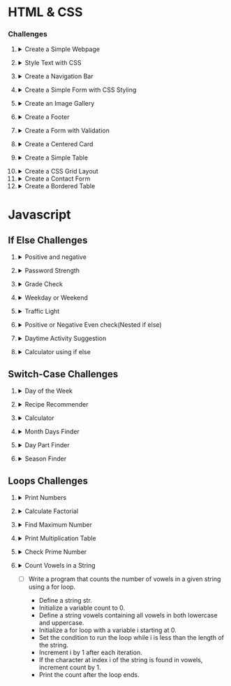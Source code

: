 # HTML & CSS

### Challenges
1. <details>
    <summary>Create a Simple Webpage</summary>

    - [ ] Create a basic webpage with a header and a paragraph.

      * Create an HTML file named index.html.
      * Add a `<!DOCTYPE html>` declaration.
      * Add a `<head>` section with a `<title>`.
      * Add a `<body>` section with an `<h1>` for the header and a `<p>` for the paragraph.
  </details>

2. <details>
    <summary>Style Text with CSS</summary>

    - [ ] Add styles to the header and paragraph using CSS.

      * Create an HTML file named index.html.
      * Create a CSS file named styles.css.
      * Link the CSS file in the HTML file.
      * Add styles to the CSS file to change the color and font size of the header and paragraph.
  </details>

3. <details>
    <summary>Create a Navigation Bar</summary>

    - [ ] Create a horizontal navigation bar with links.

      * Create an HTML file named index.html.
      * Create a CSS file named styles.css.
      * Link the CSS file in the HTML file.
      * Add a nav element with some links inside the HTML file.
      * Use CSS to style the navigation bar and make the links display horizontally and add hover effects.
  </details>

4. <details>
    <summary>Create a Simple Form with CSS Styling</summary>

    - [ ] Create a form with input fields and a submit button, styled with CSS.

      * Create an HTML file named index.html.
      * Create a CSS file named styles.css.
      * Link the CSS file in the HTML file.
      * Add a form with input fields (e.g., text, email) and a submit button in the HTML file.
      * Use CSS to style the form elements.
  </details>

5. <details>
    <summary>Create an Image Gallery</summary>

    - [ ] Create a simple image gallery with three images displayed side by side.

      * Create an HTML file named index.html.
      * Create a CSS file named styles.css.
      * Link the CSS file in the HTML file.
      * Add a container div with three img elements inside it in the HTML file.
    Use CSS to style the image gallery to display the images side by side.
  </details>

6. <details>
    <summary>Create a Footer</summary>

    - [ ] Create a footer with social media links.

      * Create an HTML file named index.html.
      * Create a CSS file named styles.css.
      * Link the CSS file in the HTML file.
      * Add a footer element with social media links (e.g., Facebook, Twitter, Instagram) in the HTML file.
      * Use CSS to style the footer.
  </details>

7. <details>
    <summary>Create a Form with Validation</summary>

    - [ ] Create a form with input validation using HTML5.

      * Create an HTML file named index.html.
      * Add a form with fields for name, email, and password.
      * Use HTML5 validation attributes such as required, type, and minlength.
  </details>

8. <details>
    <summary>Create a Centered Card</summary>

      - [ ] Create a card that is centered horizontally and vertically on the page.

        * Create an HTML file named index.html.
        * Create a CSS file named styles.css.
        * Link the CSS file in the HTML file.
        * Add a div element with the class card in the HTML file.
        * Use CSS to center the card and style it.
  </details>

9. <details>
    <summary>Create a Simple Table</summary>

      - [ ] Create a table with rows and columns displaying data.

        * Create an HTML file named index.html.
        * Add a table element with thead, tbody, and tr elements.
        * Populate the table with some sample data.
  </details>

10. <details>
      <summary>Create a CSS Grid Layout</summary>

      - [ ] Use CSS Grid to create a layout with a header, sidebar, content area, and footer.

        * Create an HTML file named index.html.
        * Create a CSS file named styles.css.
        * Link the CSS file in the HTML file.
        * Add header, aside, main, and footer elements in the HTML file.
        * Use CSS Grid to create the layout.
    </details>

11. <details>
    <summary>Create a Contact Form</summary>

      - [ ] Create a contact form with fields for name, email, subject, and message.

        * Create an HTML file named index.html.
        * Create a CSS file named styles.css.
        * Link the CSS file in the HTML file.
        * Add a form element with appropriate input fields and a textarea.
        * Style the form using CSS.
    </details>

12. <details>
      <summary>Create a Bordered Table</summary>

      - [ ] Create a table with borders and alternate row coloring.

        * Create an HTML file named index.html.
        * Create a CSS file named styles.css.
        * Link the CSS file in the HTML file.
        * Add a table element with some sample data.
        * Use CSS to style the table.
    </details>

# Javascript
## If Else Challenges
1. <details>
    <summary>Positive and negative</summary>

    - [ ] Write a code that prints:

        * "Positive" if n is greater than 0
        * "Negative" if n is less than 0
        * "Zero" if n is 0
  </details>

2. <details>
    <summary>Password Strength</summary>

    - [ ] Write a code that evaluates the strength of a password:

        * "Strong" if the password length is 12 or more characters
        * "Medium" if the password length is between 8 and 11 characters
        * "Weak" if the password length is less than 8 characters
  </details>

3. <details>
    <summary>Grade Check</summary>

    - [ ] Write a code to print the below grades based on the conditions,

        * A for scores 90 and above
        * B for scores between 80 and 89
        * C for scores between 70 and 79
        * D for scores between 60 and 69
        * E for scores between 50 and 59
        * F for scores below 50
  </details>

4. <details>
    <summary>Weekday or Weekend</summary>

    - [ ] Write a code to what day it is:

        * "Weekday" if the day is "Monday" to "Friday"
        * "Weekend" if the day is "Saturday" or "Sunday"
        * "Invalid day" for any other input
  </details>

5. <details>
    <summary>Traffic Light</summary>

    - [ ] Write a code to print below value based on light colour.
    Note: Color input will be case insensitive.

        * green means "Go"
        * yellow means "Slow Down"
        * red means "Stop"
        * Any other color should be "Invalid color"
  </details>

6. <details>
    <summary>Positive or Negative Even check(Nested if else)</summary>

    - [ ] Write a code to check(Use nested if else conditions):

        * "Positive Even" if the number is positive and even
        * "Positive Odd" if the number is positive and odd
        * "Negative Even" if the number is negative and even
        * "Negative Odd" if the number is negative and odd
        * "Zero" if the number is zero
  </details>

7. <details>
    <summary>Daytime Activity Suggestion</summary>

    - [ ] Write a program that suggests an activity based on the current hour of the day.

        * Take the current hour as input.
        * Suggest "Go for a morning run" if the hour is between 5 and 9.
        * Suggest "Attend work" if the hour is between 9 and 17.
        * Suggest "Relax at home" if the hour is between 17 and 21.
        * Suggest "Go to sleep" if the hour is between 21 and 5.
        * Suggest "Invalid hour" if otherwise.
  </details>

8. <details>
    <summary>Calculator using if else</summary>

    - [ ] Write a program that do the basic calculation like add, substract, multiply, divide, exponential and modulo division.

        * Take two numbers and an operator(+, -, * etc)
        * Do the operation and print the result for each operator.
        * If an invalid operator is given print "Invalid operation".
  </details>

## Switch-Case Challenges

1. <details>
    <summary>Day of the Week</summary>

    - [ ] Write a program that takes a number (1-7) and prints the corresponding day of the week using a switch case statement.

        * Take an integer input (1-7).
        * Use a switch case to determine the day of the week.
        * Print the name of the day corresponding to the input number.
        * Print "Invalid Day" otherwise.
  </details>

2. <details>
    <summary>Recipe Recommender</summary>

    - [ ] Write a program that takes a meal type (breakfast, lunch, dinner) and suggests a recipe using a switch case statement.

        * Take a meal type as input.
        * Use a switch case to suggest a recipe based on the meal type.
        * Print the suggested recipe
        * "No recipe suggestion for this meal type" otherwise.
  </details>

3. <details>
    <summary>Calculator</summary>

    - [ ] Write a simple calculator program that takes two numbers and an operator (+, -, *, /) and performs the corresponding operation using a switch case statement.

        * Take two numbers and an operator as input.
        * Use a switch case to determine the operation.
        * Perform the operation and print the result.
        * Print "Invalid Operation" otherwise.
  </details>

4. <details>
    <summary>Month Days Finder</summary>

    - [ ] Write a program that takes a month (1-12) as input and prints the number of days in that month using a switch case statement.

        * Take an integer input (1-12) representing the month.
        * Use a switch case to determine the number of days in the month.
        * Return the number of days.
  </details>

5. <details>
    <summary>Day Part Finder</summary>

    - [ ] Write a program that takes an hour (0-23) and returns the part of the day (morning[6-12], afternoon[12-18], evening[18-23], night[0-6]) using a switch case statement.

        * Take an hour as input.
        * Use a switch case to determine the part of the day.
        * Print the part of the day corresponding to the hour.
  </details>

6. <details>
    <summary>Season Finder</summary>

    - [ ] Write a program that takes a month (1-12) as input and prints the corresponding season (Winter, Spring, Summer, Fall) using a switch case statement.

        * Take an integer input (1-12) representing the month.
        * Use a switch case to determine the season.
        * Print the season corresponding to the input month.
        * "Invalid Season" otherwise.
  </details>

## Loops Challenges

1. <details>
    <summary>Print Numbers</summary>
    
    - [ ] Write a JavaScript program to print numbers from 1 to 10.

       * **Initialize Counter**: Set a variable i to 1.
       * **Loop Condition**: Continue looping while i is less than or equal to 10.
       * **Print Number**: Output the value of i.
       * **Increment Counter**: Increase i by 1 in each iteration.
</details>

2. <details>
    <summary>Calculate Factorial</summary>
    
    - [ ] Write a JavaScript program to calculate the factorial of a number.

        * **Initialize Factorial**: Start with a variable factorial set to 1.
        * **Loop Initialization**: Begin a loop with a counter variable i.
        * **Loop Condition**: Continue the loop while i is less than or equal to the input number.
        * **Factorial Calculation**: Multiply factorial by i in each iteration.
        * **Increment Counter**: Increase i by 1 in each iteration.
        * **Output Result**: Print the final value of factorial.
</details>

3. <details>
    <summary>Find Maximum Number</summary>
    
    - [ ] Write a JavaScript program to find the maximum number in an array.

        * **Initialize Maximum**: Start with a variable max set to the first element of the array.
        * **Loop Initialization**: Begin a loop with a counter variable i.
        * **Loop Condition**: Continue the loop while i is less than the length of the array.
        * **Update Maximum**: If the current element is greater than max, update max to the current element.
        * **Increment Counter**: Increase i by 1 in each iteration.
        * **Output Result**: Print the final value of max.
</details>

4. <details>
    <summary>Print Multiplication Table</summary>
    
    - [ ] Write a JavaScript program to print the multiplication table of a given number.
        
        * **Get Input**: Obtain the number for which the multiplication table is required.
        * **Loop Initialization (Outer)**: Start an outer loop with a counter variable i for the multiplicand.
        * **Loop Condition (Outer)**: Continue the outer loop while i is less than or equal to 10.
        * **Loop Initialization (Inner)**: Start an inner loop with a counter variable j for the multiplier.
        * **Loop Condition (Inner)**: Continue the inner loop while j is less than or equal to 10.
        * **Multiplication**: Calculate the product of i and j.
        * **Print Result**: Output the multiplication table entry.
        * **Increment Inner Loop Counter**: Increase j by 1 in each iteration of the inner loop.
        * **Increment Outer Loop Counter**: Increase i by 1 in each iteration of the outer loop.
</details>

5. <details>
    <summary>Check Prime Number</summary>
    
    - [ ] Write a JavaScript program to check whether a given number is prime or not.

        * **Get Input**: Obtain the number to check for primality.
        * **Loop Initialization**: Begin a loop with a counter variable i.
        * **Loop Condition**: Continue the loop while i is less than the input number.
        * **Check Divisibility**: Check if the input number is divisible by i.
        * **Check Prime**: If the input number is divisible by any number other than 1 and itself, it's not prime.
</details>

6. <details>
    <summary>Count Vowels in a String
    
   - [ ] Write a program that counts the number of vowels in a given string using a for loop.
     
       * Define a string str.
       * Initialize a variable count to 0.
       * Define a string vowels containing all vowels in both lowercase and uppercase.
       * Initialize a for loop with a variable i starting at 0.
       * Set the condition to run the loop while i is less than the length of the string.
       * Increment i by 1 after each iteration.
       * If the character at index i of the string is found in vowels, increment count by 1.
       * Print the count after the loop ends.
     </summary>
</details>
